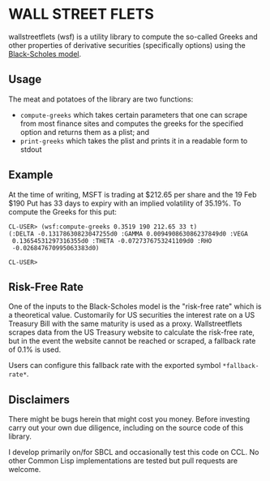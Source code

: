 # WALL STREET FLETS

wallstreetflets (wsf) is a utility library to compute the so-called Greeks and other properties of derivative securities (specifically options) using the [Black-Scholes model](https://en.wikipedia.org/wiki/Black%E2%80%93Scholes_model).

## Usage

The meat and potatoes of the library are two functions:

* `compute-greeks` which takes certain parameters that one can scrape from most finance sites and computes the greeks for the specified option and returns them as a plist; and
* `print-greeks` which takes the plist and prints it in a readable form to stdout

## Example

At the time of writing, MSFT is trading at $212.65 per share and the 19 Feb $190 Put has 33 days to expiry with an implied volatility of 35.19%.  To compute the Greeks for this put:

```
CL-USER> (wsf:compute-greeks 0.3519 190 212.65 33 t)
(:DELTA -0.13178630823047255d0 :GAMMA 0.009490863086237849d0 :VEGA
 0.13654531297316355d0 :THETA -0.0727376753241109d0 :RHO
 -0.026847670995063383d0)
 
CL-USER>
```

## Risk-Free Rate

One of the inputs to the Black-Scholes model is the "risk-free rate" which is a theoretical value.  Customarily for US securities the interest rate on a US Treasury Bill with the same maturity is used as a proxy.  Wallstreetflets scrapes data from the US Treasury website to calculate the risk-free rate, but in the event the website cannot be reached or scraped, a fallback rate of 0.1% is used.

Users can configure this fallback rate with the exported symbol `*fallback-rate*`.

## Disclaimers

There might be bugs herein that might cost you money.  Before investing carry out your own due diligence, including on the source code of this library.

I develop primarily on/for SBCL and occasionally test this code on CCL.  No other Common Lisp implementations are tested but pull requests are welcome.
